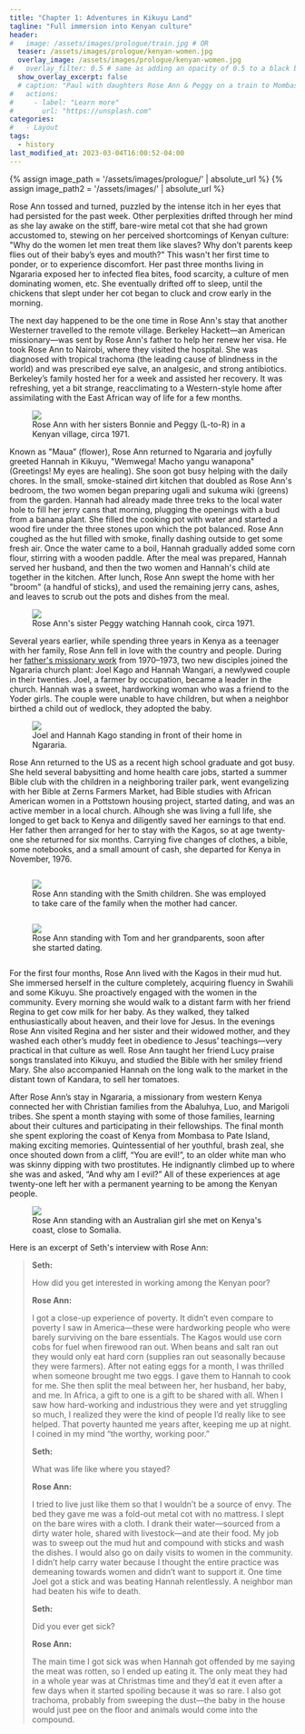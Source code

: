 ```yaml
---
title: "Chapter 1: Adventures in Kikuyu Land"
tagline: "Full immersion into Kenyan culture"
header:
#   image: /assets/images/prologue/train.jpg # OR
  teaser: /assets/images/prologue/kenyan-women.jpg
  overlay_image: /assets/images/prologue/kenyan-women.jpg
#   overlay_filter: 0.5 # same as adding an opacity of 0.5 to a black background
  show_overlay_excerpt: false
  # caption: "Paul with daughters Rose Ann & Peggy on a train to Mombassa"
#   actions:
#     - label: "Learn more"
#       url: "https://unsplash.com"
categories:
#   - Layout
tags:
  - history
last_modified_at: 2023-03-04T16:00:52-04:00
---
```


{% assign image_path = '/assets/images/prologue/' | absolute_url %}
{% assign image_path2 = '/assets/images/' | absolute_url %}


Rose Ann tossed and turned, puzzled by the intense itch in her eyes that had persisted for the past week. Other perplexities drifted through her mind as she lay awake on the stiff, bare-wire metal cot that she had grown accustomed to, stewing on her perceived shortcomings of Kenyan culture: "Why do the women let men treat them like slaves? Why don’t parents keep flies out of their baby’s eyes and mouth?" This wasn't her first time to ponder, or to experience discomfort. Her past three months living in Ngararia exposed her to infected flea bites, food scarcity, a culture of men dominating women, etc. She eventually drifted off to sleep, until the chickens that slept under her cot began to cluck and crow early in the morning.

The next day happened to be the one time in Rose Ann's stay that another Westerner travelled to the remote village. Berkeley Hackett—an American missionary—was sent by Rose Ann's father to help her renew her visa. He took Rose Ann to Nairobi, where they visited the hospital. She was diagnosed with tropical trachoma (the leading cause of blindness in the world) and was prescribed eye salve, an analgesic, and strong antibiotics. Berkeley’s family hosted her for a week and assisted her recovery. It was refreshing, yet a bit strange, reacclimating to a Western-style home after assimilating with the East African way of life for a few months.

<figure>
  <a href="{{ image_path }}yoder-sisters.jpg"><img src="{{ image_path }}yoder-sisters.jpg"></a>
  <figcaption>Rose Ann with her sisters Bonnie and Peggy (L-to-R) in a Kenyan village, circa 1971.</figcaption>
</figure> 

Known as "Maua” (flower), Rose Ann returned to Ngararia and joyfully greeted Hannah in Kikuyu, "Wemwega! Macho yangu wanapona" (Greetings! My eyes are healing). She soon got busy helping with the daily chores. In the small, smoke-stained dirt kitchen that doubled as Rose Ann's bedroom, the two women began preparing ugali and sukuma wiki (greens) from the garden. Hannah had already made three treks to the local water hole to fill her jerry cans that morning, plugging the openings with a bud from a banana plant. She filled the cooking pot with water and started a wood fire under the three stones upon which the pot balanced. Rose Ann coughed as the hut filled with smoke, finally dashing outside to get some fresh air. Once the water came to a boil, Hannah gradually added some corn flour, stirring with a wooden paddle. After the meal was prepared, Hannah served her husband, and then the two women and Hannah's child ate together in the kitchen. After lunch, Rose Ann swept the home with her "broom" (a handful of sticks), and used the remaining jerry cans, ashes, and leaves to scrub out the pots and dishes from the meal.

<figure>
  <a href="{{ image_path }}peggy.jpg"><img src="{{ image_path }}peggy.jpg"></a>
  <figcaption>Rose Ann's sister Peggy watching Hannah cook, circa 1971.</figcaption>
</figure> 

Several years earlier, while spending three years in Kenya as a teenager with her family, Rose Ann fell in love with the country and people. During her <a href="{% post_url 2023-01-30-prologue %}
">father's missionary work</a> from 1970–1973, two new disciples joined the Ngararia church plant: Joel Kago and Hannah Wangari, a newlywed couple in their twenties. Joel, a farmer by occupation, became a leader in the church. Hannah was a sweet, hardworking woman who was a friend to the Yoder girls. The couple were unable to have children, but when a neighbor birthed a child out of wedlock, they adopted the baby.

<figure>
  <a href="{{ image_path }}kagos.jpg"><img src="{{ image_path }}kagos.jpg"></a>
  <figcaption>Joel and Hannah Kago standing in front of their home in Ngararia.</figcaption>
</figure> 

Rose Ann returned to the US as a recent high school graduate and got busy. She held several babysitting and home health care jobs, started a summer Bible club with the children in a neighboring trailer park, went evangelizing with her Bible at Zerns Farmers Market, had Bible studies with African American women in a Pottstown housing project, started dating, and was an active member in a local church. Alhough she was living a full life, she longed to get back to Kenya and diligently saved her earnings to that end. Her father then arranged for her to stay with the Kagos, so at age twenty-one she returned for six months. Carrying five changes of clothes, a bible, some notebooks, and a small amount of cash, she departed for Kenya in November, 1976.

<div style="display:grid">
<figure>
  <a href="{{ image_path2 }}rose-working.jpg"><img src="{{ image_path2 }}rose-working.jpg"></a>
  <figcaption>Rose Ann standing with the Smith children. She was employed to take care of the family when the mother had cancer.</figcaption>
</figure> 

<figure>
  <a href="{{ image_path2 }}rose-dating2.jpg"><img src="{{ image_path2 }}rose-dating2.jpg"></a>
  <figcaption>Rose Ann standing with Tom and her grandparents, soon after she started dating.</figcaption>
</figure> 
</div>

For the first four months, Rose Ann lived with the Kagos in their mud hut. She immersed herself in the culture completely, acquiring fluency in Swahili and some Kikuyu. She proactively engaged with the women in the community. Every morning she would walk to a distant farm with her friend Regina to get cow milk for her baby. As they walked, they talked enthusiastically about heaven, and their love for Jesus. In the evenings Rose Ann visited Regina and her sister and their widowed mother, and they washed each other’s muddy feet in obedience to Jesus’ teachings—very practical in that culture as well. Rose Ann taught her friend Lucy praise songs translated into Kikuyu, and studied the Bible with her smiley friend Mary. She also accompanied Hannah on the long walk to the market in the distant town of Kandara, to sell her tomatoes.


After Rose Ann’s stay in Ngararia, a missionary from western Kenya connected her with Christian families from the Abaluhya, Luo, and Marigoli tribes. She spent a month staying with some of those families, learning about their cultures and participating in their fellowships. The final month she spent exploring the coast of Kenya from Mombasa to Pate Island, making exciting memories. Quintessential of her youthful, brash zeal, she once shouted down from a cliff, “You are evil!”, to an older white man who was skinny dipping with two prostitutes. He indignantly climbed up to where she was and asked, “And why am I evil?” All of these experiences at age twenty-one left her with a permanent yearning to be among the Kenyan people.

<figure>
  <a href="{{ image_path2 }}rose-coast2.jpg"><img src="{{ image_path2 }}rose-coast2.jpg"></a>
  <figcaption>Rose Ann standing with an Australian girl she met on Kenya's coast, close to Somalia.</figcaption>
</figure> 

Here is an excerpt of Seth's interview with Rose Ann:

>**Seth:**
>
>How did you get interested in working among the Kenyan poor?
>
>**Rose Ann:**
>
>I got a close-up experience of poverty. It didn’t even compare to poverty I saw in America—these were hardworking people who were barely surviving on the bare essentials. The Kagos would use corn cobs for fuel when firewood ran out. When beans and salt ran out they would only eat hard corn (supplies ran out seasonally because they were farmers). After not eating eggs for a month, I was thrilled when someone brought me two eggs. I gave them to Hannah to cook for me. She then split the meal between her, her husband, her baby, and me. In Africa, a gift to one is a gift to be shared with all. When I saw how hard-working and industrious they were and yet struggling so much, I realized they were the kind of people I’d really like to see helped. That poverty haunted me years after, keeping me up at night. I coined in my mind “the worthy, working poor.”
>
>**Seth:**
>
>What was life like where you stayed?
>
>**Rose Ann:**
>
>I tried to live just like them so that I wouldn’t be a source of envy. The bed they gave me was a fold-out metal cot with no mattress. I slept on the bare wires with a cloth. I drank their water—sourced from a dirty water hole, shared with livestock—and ate their food. My job was to sweep out the mud hut and compound with sticks and wash the dishes. I would also go on daily visits to women in the community. I didn’t help carry water because I thought the entire practice was demeaning towards women and didn’t want to support it. One time Joel got a stick and was beating Hannah relentlessly. A neighbor man had beaten his wife to death.
>
>**Seth:**
>
>Did you ever get sick?
>
>**Rose Ann:**
>
>The main time I got sick was when Hannah got offended by me saying the meat was rotten, so I ended up eating it. The only meat they had in a whole year was at Christmas time and they’d eat it even after a few days when it started spoiling because it was so rare. I also got trachoma, probably from sweeping the dust—the baby in the house would just pee on the floor and animals would come into the compound.